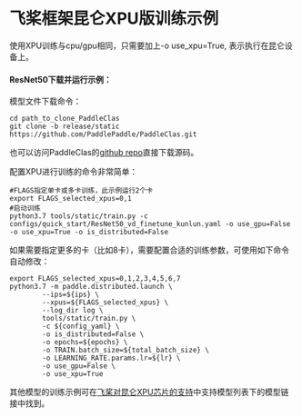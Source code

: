 # 飞桨框架昆仑XPU版训练示例

使用XPU训练与cpu/gpu相同，只需要加上-o use_xpu=True, 表示执行在昆仑设备上。

#### ResNet50下载并运行示例：

模型文件下载命令：

```
cd path_to_clone_PaddleClas
git clone -b release/static https://github.com/PaddlePaddle/PaddleClas.git
```
也可以访问PaddleClas的[github repo](https://github.com/PaddlePaddle/PaddleClas/tree/release/static)直接下载源码。

配置XPU进行训练的命令非常简单：
```
#FLAGS指定单卡或多卡训练，此示例运行2个卡
export FLAGS_selected_xpus=0,1
#启动训练
python3.7 tools/static/train.py -c configs/quick_start/ResNet50_vd_finetune_kunlun.yaml -o use_gpu=False -o use_xpu=True -o is_distributed=False
```

如果需要指定更多的卡（比如8卡），需要配置合适的训练参数，可使用如下命令自动修改：
```
export FLAGS_selected_xpus=0,1,2,3,4,5,6,7
python3.7 -m paddle.distributed.launch \
        --ips=${ips} \
        --xpus=${FLAGS_selected_xpus} \
        --log_dir log \
        tools/static/train.py \
        -c ${config_yaml} \
        -o is_distributed=False \
        -o epochs=${epochs} \
        -o TRAIN.batch_size=${total_batch_size} \
        -o LEARNING_RATE.params.lr=${lr} \
        -o use_gpu=False \
        -o use_xpu=True
```

其他模型的训练示例可在[飞桨对昆仑XPU芯片的支持](https://www.paddlepaddle.org.cn/documentation/docs/zh/guides/xpu_docs/paddle_2.0_xpu_cn.html)中支持模型列表下的模型链接中找到。
